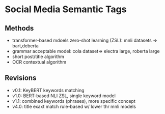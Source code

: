 # Social Media Semantic Tags
## Methods
* transformer-based mdoels zero-shot learning (ZSL): mnli datasets => bart,deberta
* grammar acceptable model: cola dataset=> electra large, roberta large
* short post/title algorithm
* OCR contextual algorithm
## Revisions
* v0.1: KeyBERT keywords matching
* v1.0: BERT-based NLI ZSL, single keyword model
* v1.1: combined keywords (phrases), more specific concept
* v4.0: title exaxt match rule-based w/ lower thr mnli models
